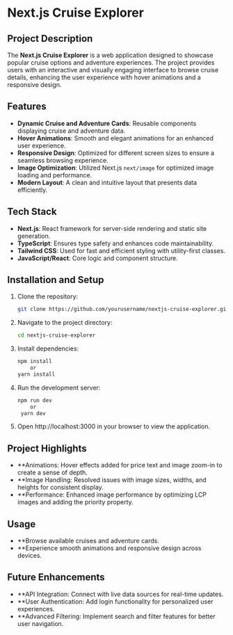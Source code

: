 # Next.js Cruise Explorer

## Project Description
The **Next.js Cruise Explorer** is a web application designed to showcase popular cruise options and adventure experiences. The project provides users with an interactive and visually engaging interface to browse cruise details, enhancing the user experience with hover animations and a responsive design.

## Features
- **Dynamic Cruise and Adventure Cards**: Reusable components displaying cruise and adventure data.
- **Hover Animations**: Smooth and elegant animations for an enhanced user experience.
- **Responsive Design**: Optimized for different screen sizes to ensure a seamless browsing experience.
- **Image Optimization**: Utilized Next.js `next/image` for optimized image loading and performance.
- **Modern Layout**: A clean and intuitive layout that presents data efficiently.

## Tech Stack
- **Next.js**: React framework for server-side rendering and static site generation.
- **TypeScript**: Ensures type safety and enhances code maintainability.
- **Tailwind CSS**: Used for fast and efficient styling with utility-first classes.
- **JavaScript/React**: Core logic and component structure.

## Installation and Setup
1. Clone the repository:
   ```bash
   git clone https://github.com/yourusername/nextjs-cruise-explorer.git
2. Navigate to the project directory:
   ```bash
   cd nextjs-cruise-explorer
3. Install dependencies:
   ```bash
   npm install
       or
   yarn install
4. Run the development server:
   ```bash
   npm run dev
       or
    yarn dev
5. Open http://localhost:3000 in your browser to view the application.

## Project Highlights
- **Animations: Hover effects added for price text and image zoom-in to create a sense of depth.
- **Image Handling: Resolved issues with image sizes, widths, and heights for consistent display.
- **Performance: Enhanced image performance by optimizing LCP images and adding the priority property.


## Usage
- **Browse available cruises and adventure cards.
- **Experience smooth animations and responsive design across devices.

## Future Enhancements
- **API Integration: Connect with live data sources for real-time updates.
- **User Authentication: Add login functionality for personalized user experiences.
- **Advanced Filtering: Implement search and filter features for better user navigation.


